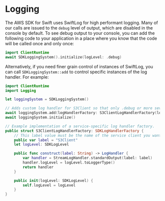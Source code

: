 # Logging

The AWS SDK for Swift uses SwiftLog for high performant logging.  Many of our calls are issued to the `debug` level of output, which are disabled in the console by default.  To see debug output to your console, you can add the following code to your application in a place where you know that the code will be called once and only once:
```swift
import ClientRuntime
await SDKLoggingSystem().initialize(logLevel: .debug)
```

Alternatively, if you need finer grain control of instances of SwiftLog, you can call `SDKLoggingSystem::add` to control specific instances of the log handler.  For example:
```swift
import ClientRuntime
import Logging

let loggingSystem = SDKLoggingSystem()

// Adds custom log handler for S3Client so that only .debug or more severe leveled messages get logged for S3Client.
await loggingSystem.add(logHandlerFactory: S3ClientLogHandlerFactory(logLevel: .debug))
await loggingSystem.initialize()

// Example implementation of a service-specific log handler factory.
public struct S3ClientLogHandlerFactory: SDKLogHandlerFactory {
    // This label value must be the name of the service client you want the log handler to apply to.
    public var label = "S3Client"
    let logLevel: SDKLogLevel

    public func construct(label: String) -> LogHandler {
        var handler = StreamLogHandler.standardOutput(label: label)
        handler.logLevel = logLevel.toLoggerType()
        return handler
    }

    public init(logLevel: SDKLogLevel) {
        self.logLevel = logLevel
    }
}
```
